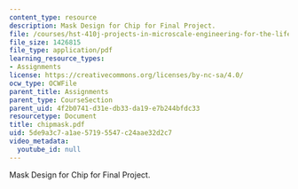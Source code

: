 ```yaml
---
content_type: resource
description: Mask Design for Chip for Final Project.
file: /courses/hst-410j-projects-in-microscale-engineering-for-the-life-sciences-spring-2007/5de9a3c7a1ae57195547c24aae32d2c7_chipmask.pdf
file_size: 1426815
file_type: application/pdf
learning_resource_types:
- Assignments
license: https://creativecommons.org/licenses/by-nc-sa/4.0/
ocw_type: OCWFile
parent_title: Assignments
parent_type: CourseSection
parent_uid: 4f2b0741-d31e-db33-da19-e7b244bfdc33
resourcetype: Document
title: chipmask.pdf
uid: 5de9a3c7-a1ae-5719-5547-c24aae32d2c7
video_metadata:
  youtube_id: null
---
```

Mask Design for Chip for Final Project.